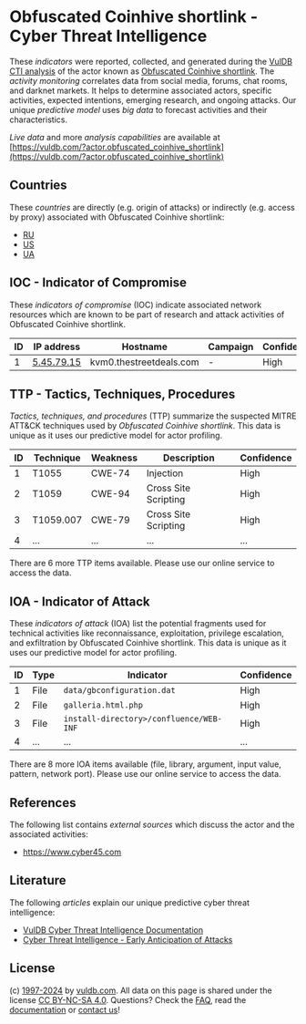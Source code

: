 # Obfuscated Coinhive shortlink - Cyber Threat Intelligence

These _indicators_ were reported, collected, and generated during the [VulDB CTI analysis](https://vuldb.com/?kb.cti) of the actor known as [Obfuscated Coinhive shortlink](https://vuldb.com/?actor.obfuscated_coinhive_shortlink). The _activity monitoring_ correlates data from social media, forums, chat rooms, and darknet markets. It helps to determine associated actors, specific activities, expected intentions, emerging research, and ongoing attacks. Our unique _predictive model_ uses _big data_ to forecast activities and their characteristics.

_Live data_ and more _analysis capabilities_ are available at [https://vuldb.com/?actor.obfuscated_coinhive_shortlink](https://vuldb.com/?actor.obfuscated_coinhive_shortlink)

## Countries

These _countries_ are directly (e.g. origin of attacks) or indirectly (e.g. access by proxy) associated with Obfuscated Coinhive shortlink:

* [RU](https://vuldb.com/?country.ru)
* [US](https://vuldb.com/?country.us)
* [UA](https://vuldb.com/?country.ua)

## IOC - Indicator of Compromise

These _indicators of compromise_ (IOC) indicate associated network resources which are known to be part of research and attack activities of Obfuscated Coinhive shortlink.

ID | IP address | Hostname | Campaign | Confidence
-- | ---------- | -------- | -------- | ----------
1 | [5.45.79.15](https://vuldb.com/?ip.5.45.79.15) | kvm0.thestreetdeals.com | - | High

## TTP - Tactics, Techniques, Procedures

_Tactics, techniques, and procedures_ (TTP) summarize the suspected MITRE ATT&CK techniques used by _Obfuscated Coinhive shortlink_. This data is unique as it uses our predictive model for actor profiling.

ID | Technique | Weakness | Description | Confidence
-- | --------- | -------- | ----------- | ----------
1 | T1055 | CWE-74 | Injection | High
2 | T1059 | CWE-94 | Cross Site Scripting | High
3 | T1059.007 | CWE-79 | Cross Site Scripting | High
4 | ... | ... | ... | ...

There are 6 more TTP items available. Please use our online service to access the data.

## IOA - Indicator of Attack

These _indicators of attack_ (IOA) list the potential fragments used for technical activities like reconnaissance, exploitation, privilege escalation, and exfiltration by Obfuscated Coinhive shortlink. This data is unique as it uses our predictive model for actor profiling.

ID | Type | Indicator | Confidence
-- | ---- | --------- | ----------
1 | File | `data/gbconfiguration.dat` | High
2 | File | `galleria.html.php` | High
3 | File | `install-directory>/confluence/WEB-INF` | High
4 | ... | ... | ...

There are 8 more IOA items available (file, library, argument, input value, pattern, network port). Please use our online service to access the data.

## References

The following list contains _external sources_ which discuss the actor and the associated activities:

* https://www.cyber45.com

## Literature

The following _articles_ explain our unique predictive cyber threat intelligence:

* [VulDB Cyber Threat Intelligence Documentation](https://vuldb.com/?kb.cti)
* [Cyber Threat Intelligence - Early Anticipation of Attacks](https://www.scip.ch/en/?labs.20201022)

## License

(c) [1997-2024](https://vuldb.com/?kb.changelog) by [vuldb.com](https://vuldb.com/?kb.about). All data on this page is shared under the license [CC BY-NC-SA 4.0](https://creativecommons.org/licenses/by-nc-sa/4.0/). Questions? Check the [FAQ](https://vuldb.com/?kb.faq), read the [documentation](https://vuldb.com/?kb) or [contact us](https://vuldb.com/?contact)!

